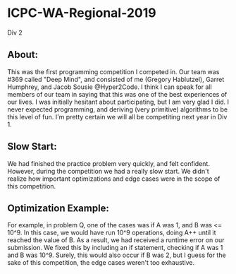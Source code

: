 # ICPC-WA-Regional-2019
Div 2

## About:
This was the first programming competition I competed in. Our team was #369 called "Deep Mind", and consisted of me (Gregory Hablutzel), Garret Humphrey, and Jacob Sousie @Hyper2Code. I think I can speak for all members of our team in saying that this was one of the best experiences of our lives. I was initially hesitant about participating, but I am very glad I did. I never expected programming, and deriving (very primitive) algorithms to be this level of fun. I'm pretty certain we will all be competiting next year in Div 1.
## Slow Start:
We had finished the practice problem very quickly, and felt confident. However, during the competition we had a really slow start. We didn't realize how important optimizations and edge cases were in the scope of this competition. 
## Optimization Example:
For example, in problem Q, one of the cases was if A was 1, and B was <= 10^9. In this case, we would have run 10^9 operations, doing A++ until it reached the value of B. As a result, we had received a runtime error on our submission. We fixed this by including an if statement, checking if A was 1 and B was 10^9. Surely, this would also occur if B was 2, but I guess for the sake of this competition, the edge cases weren't too exhaustive.


